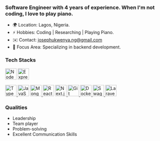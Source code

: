 ### Software Engineer with 4 years of experience. When I'm not coding, I love to play piano.
 
*  🌍 Location: Lagos, Nigeria.
*  ⚡ Hobbies: Coding | Researching | Playing Piano.
*  ✉️ Contact: josephukwenya.ng@gmail.com
*  🧠 Focus Area: Specializing in backend development.
<!-- * 🖥️  See my portfolio at [Portfolio](http://josephukwenya.github.io/portfolio/) -->

### Tech Stacks

  <a href="https://nodejs.org/en/" target="_blank" rel="noreferrer"><img src="https://raw.githubusercontent.com/danielcranney/readme-generator/main/public/icons/skills/nodejs-colored.svg" width="36" height="36" alt="NodeJS" /></a>
<a href="https://expressjs.com/" target="_blank" rel="noreferrer">
  <img src="https://raw.githubusercontent.com/danielcranney/readme-generator/main/public/icons/skills/express-colored.svg"
       width="36" height="36" alt="Express" />
</a>

<a href="https://www.typescriptlang.org/" target="_blank" rel="noreferrer">
  <img src="https://raw.githubusercontent.com/danielcranney/readme-generator/main/public/icons/skills/typescript-colored.svg"
       width="36" height="36" alt="TypeScript" />
</a>
  <a href="https://developer.mozilla.org/en-US/docs/Web/JavaScript" target="_blank" rel="noreferrer"><img src="https://raw.githubusercontent.com/danielcranney/readme-generator/main/public/icons/skills/javascript-colored.svg" width="36" height="36" alt="JavaScript" /></a>
  <a href="https://www.mongodb.com/" target="_blank" rel="noreferrer">
  <img src="https://raw.githubusercontent.com/danielcranney/readme-generator/main/public/icons/skills/mongodb-colored.svg" width="36" height="36" alt="MongoDB" />
</a>
  <a href="https://reactjs.org/" target="_blank" rel="noreferrer"><img src="https://raw.githubusercontent.com/danielcranney/readme-generator/main/public/icons/skills/react-colored.svg" width="36" height="36" alt="React" /></a>
<a href="https://nextjs.org/" target="_blank" rel="noreferrer">
  <img src="https://raw.githubusercontent.com/danielcranney/readme-generator/main/public/icons/skills/nextjs-colored.svg"
       width="36" height="36" alt="Next.js" />
</a>
  <a href="https://git-scm.com/" target="_blank" rel="noreferrer">
  <img src="https://raw.githubusercontent.com/danielcranney/readme-generator/main/public/icons/skills/git-colored.svg" width="36" height="36" alt="Git" />
</a>
  <a href="https://www.docker.com/" target="_blank" rel="noreferrer">
  <img src="https://raw.githubusercontent.com/danielcranney/readme-generator/main/public/icons/skills/docker-colored.svg" width="36" height="36" alt="Docker" />
</a>
<a href="https://swagger.io/" target="_blank" rel="noreferrer">
  <img src="[https://raw.githubusercontent.com/danielcranney/readme-generator/main/public/icons/skills/swagger-colored.svg](https://www.svgrepo.com/show/354420/swagger.svg)"
       width="36" height="36" alt="Swagger" />
</a>
<a href="https://laravel.com/" target="_blank" rel="noreferrer">
  <img src="https://raw.githubusercontent.com/danielcranney/readme-generator/main/public/icons/skills/laravel-colored.svg" width="36" height="36" alt="Laravel" />
</a>


 ### Qualities

* Leadership
* Team player
* Problem-solving
* Excellent Communication Skills
 
